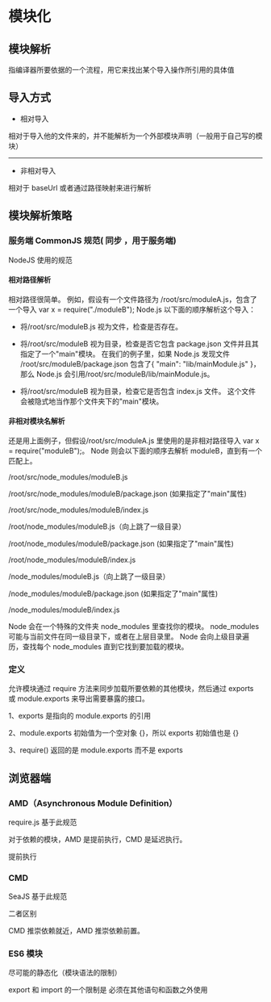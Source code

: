 # 模块化

## 模块解析

指编译器所要依据的一个流程，用它来找出某个导入操作所引用的具体值

## 导入方式

- 相对导入

相对于导入他的文件来的，并不能解析为一个外部模块声明（一般用于自己写的模块）
****
- 非相对导入

相对于 baseUrl 或者通过路径映射来进行解析

## 模块解析策略

### 服务端 CommonJS 规范( 同步 ，用于服务端)

NodeJS 使用的规范

#### 相对路径解析

相对路径很简单。 例如，假设有一个文件路径为 /root/src/moduleA.js，包含了一个导入 var x = require("./moduleB"); Node.js 以下面的顺序解析这个导入：

- 将/root/src/moduleB.js 视为文件，检查是否存在。

* 将/root/src/moduleB 视为目录，检查是否它包含 package.json 文件并且其指定了一个"main"模块。 在我们的例子里，如果 Node.js 发现文件 /root/src/moduleB/package.json 包含了{ "main": "lib/mainModule.js" }，那么 Node.js 会引用/root/src/moduleB/lib/mainModule.js。

- 将/root/src/moduleB 视为目录，检查它是否包含 index.js 文件。 这个文件会被隐式地当作那个文件夹下的"main"模块。

#### 非相对模块名解析

还是用上面例子，但假设/root/src/moduleA.js 里使用的是非相对路径导入 var x = require("moduleB");。 Node 则会以下面的顺序去解析 moduleB，直到有一个匹配上。

/root/src/node_modules/moduleB.js

/root/src/node_modules/moduleB/package.json (如果指定了"main"属性)

/root/src/node_modules/moduleB/index.js

/root/node_modules/moduleB.js（向上跳了一级目录）

/root/node_modules/moduleB/package.json (如果指定了"main"属性)

/root/node_modules/moduleB/index.js

/node_modules/moduleB.js（向上跳了一级目录）

/node_modules/moduleB/package.json (如果指定了"main"属性)

/node_modules/moduleB/index.js

Node 会在一个特殊的文件夹 node_modules 里查找你的模块。 node_modules 可能与当前文件在同一级目录下，或者在上层目录里。 Node 会向上级目录遍历，查找每个 node_modules 直到它找到要加载的模块。

### 定义

允许模块通过 require 方法来同步加载所要依赖的其他模块，然后通过 exports 或 module.exports 来导出需要暴露的接口。

1、exports 是指向的 module.exports 的引用

2、module.exports 初始值为一个空对象 {}，所以 exports 初始值也是 {}

3、require() 返回的是 module.exports 而不是 exports

## 浏览器端

### AMD（Asynchronous Module Definition）

require.js 基于此规范

对于依赖的模块，AMD 是提前执行，CMD 是延迟执行。

提前执行

### CMD

SeaJS 基于此规范

二者区别

CMD 推崇依赖就近，AMD 推崇依赖前置。

### ES6 模块

尽可能的静态化（模块语法的限制）

export 和 import 的一个限制是 必须在其他语句和函数之外使用
